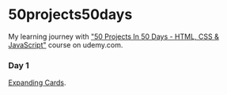 # 50projects50days

My learning journey with ["50 Projects In 50 Days - HTML, CSS & JavaScript"](https://www.udemy.com/course/50-projects-50-days/) course on udemy.com.

### Day 1

[Expanding Cards](https://github.com/bayramhayri/50projects50days/tree/master/01-expanding-cards).
